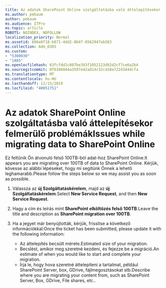 ```yaml
---
title: Az adatok SharePoint Online szolgáltatásba való áttelepítésekor felmerülő problémák
ms.author: pebaum
author: pebaum
ms.audience: ITPro
ms.topic: article
ROBOTS: NOINDEX, NOFOLLOW
localization_priority: Normal
ms.assetid: 686e8f18-b871-4dd2-864f-8562947ab583
ms.collection: Adm_O365
ms.custom:
- "5300030"
- "1885"
ms.openlocfilehash: 63fcfdd1c807be393f1052123d92d2cf7ce6a2b4
ms.sourcegitcommit: 0f0186044a3597e42ad14c32ca58e7224344dcfa
ms.translationtype: MT
ms.contentlocale: hu-HU
ms.lasthandoff: 12/15/2019
ms.locfileid: "40051751"
---
```

# <a name="issues-while-migrating-data-to-sharepoint-online"></a><span data-ttu-id="aa831-102">Az adatok SharePoint Online szolgáltatásba való áttelepítésekor felmerülő problémák</span><span class="sxs-lookup"><span data-stu-id="aa831-102">Issues while migrating data to SharePoint Online</span></span>

<span data-ttu-id="aa831-103">Ez feltűnik Ön átvonuló felső 100TB-ból adat-hoz SharePoint Online.</span><span class="sxs-lookup"><span data-stu-id="aa831-103">It appears you are migrating over 100TB of data to SharePoint Online.</span></span> <span data-ttu-id="aa831-104">Kérjük, kövesse az alábbi lépéseket, hogy mi segítünk Önnek a lehető leghamarabb.</span><span class="sxs-lookup"><span data-stu-id="aa831-104">Please follow the steps below so we may assist you as soon as possible.</span></span> 

1. <span data-ttu-id="aa831-105">Válassza az **új Szolgáltatáskérelem**, majd az **új Szolgáltatáskérelem**.</span><span class="sxs-lookup"><span data-stu-id="aa831-105">Select **New Service Request**, and then **New Service Request**.</span></span> 
2. <span data-ttu-id="aa831-106">Hagy a cím és leírás mint **SharePoint elköltözés felső 100TB**.</span><span class="sxs-lookup"><span data-stu-id="aa831-106">Leave the title and description as **SharePoint migration over 100TB**.</span></span>
3. <span data-ttu-id="aa831-107">Ha a jegyet már benyújtották, kérjük, frissítse a következő információkkal:</span><span class="sxs-lookup"><span data-stu-id="aa831-107">Once the ticket has been submitted, please update it with the following information:</span></span> 

    - <span data-ttu-id="aa831-108">Az áttelepítés becsült mérete.</span><span class="sxs-lookup"><span data-stu-id="aa831-108">Estimated size of your migration.</span></span>
    - <span data-ttu-id="aa831-109">Becslést, amikor meg szeretné kezdeni, és fejezze be a migráció.</span><span class="sxs-lookup"><span data-stu-id="aa831-109">An estimate of when you would like to start and complete your migration.</span></span>
    - <span data-ttu-id="aa831-110">Írja le, hogy hova szeretné áttelepíteni a tartalmat, például SharePoint Server, box, GDrive, fájlmegosztásokat stb.</span><span class="sxs-lookup"><span data-stu-id="aa831-110">Describe where you are migrating your content from, such as SharePoint Server, Box, GDrive, File shares, etc..</span></span>


  

